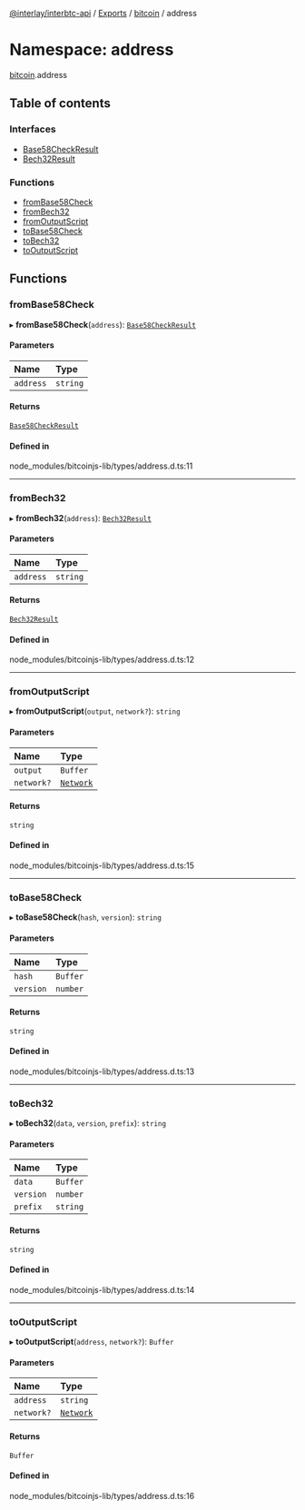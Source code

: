 [@interlay/interbtc-api](/README.md) / [Exports](/modules.md) / [bitcoin](/modules/bitcoin.md) / address

# Namespace: address

[bitcoin](/modules/bitcoin.md).address

## Table of contents

### Interfaces

- [Base58CheckResult](/interfaces/bitcoin.address.Base58CheckResult.md)
- [Bech32Result](/interfaces/bitcoin.address.Bech32Result.md)

### Functions

- [fromBase58Check](/modules/bitcoin.address.md#frombase58check)
- [fromBech32](/modules/bitcoin.address.md#frombech32)
- [fromOutputScript](/modules/bitcoin.address.md#fromoutputscript)
- [toBase58Check](/modules/bitcoin.address.md#tobase58check)
- [toBech32](/modules/bitcoin.address.md#tobech32)
- [toOutputScript](/modules/bitcoin.address.md#tooutputscript)

## Functions

### <a id="frombase58check" name="frombase58check"></a> fromBase58Check

▸ **fromBase58Check**(`address`): [`Base58CheckResult`](/interfaces/bitcoin.address.Base58CheckResult.md)

#### Parameters

| Name | Type |
| :------ | :------ |
| `address` | `string` |

#### Returns

[`Base58CheckResult`](/interfaces/bitcoin.address.Base58CheckResult.md)

#### Defined in

node_modules/bitcoinjs-lib/types/address.d.ts:11

___

### <a id="frombech32" name="frombech32"></a> fromBech32

▸ **fromBech32**(`address`): [`Bech32Result`](/interfaces/bitcoin.address.Bech32Result.md)

#### Parameters

| Name | Type |
| :------ | :------ |
| `address` | `string` |

#### Returns

[`Bech32Result`](/interfaces/bitcoin.address.Bech32Result.md)

#### Defined in

node_modules/bitcoinjs-lib/types/address.d.ts:12

___

### <a id="fromoutputscript" name="fromoutputscript"></a> fromOutputScript

▸ **fromOutputScript**(`output`, `network?`): `string`

#### Parameters

| Name | Type |
| :------ | :------ |
| `output` | `Buffer` |
| `network?` | [`Network`](/interfaces/bitcoin.networks.Network.md) |

#### Returns

`string`

#### Defined in

node_modules/bitcoinjs-lib/types/address.d.ts:15

___

### <a id="tobase58check" name="tobase58check"></a> toBase58Check

▸ **toBase58Check**(`hash`, `version`): `string`

#### Parameters

| Name | Type |
| :------ | :------ |
| `hash` | `Buffer` |
| `version` | `number` |

#### Returns

`string`

#### Defined in

node_modules/bitcoinjs-lib/types/address.d.ts:13

___

### <a id="tobech32" name="tobech32"></a> toBech32

▸ **toBech32**(`data`, `version`, `prefix`): `string`

#### Parameters

| Name | Type |
| :------ | :------ |
| `data` | `Buffer` |
| `version` | `number` |
| `prefix` | `string` |

#### Returns

`string`

#### Defined in

node_modules/bitcoinjs-lib/types/address.d.ts:14

___

### <a id="tooutputscript" name="tooutputscript"></a> toOutputScript

▸ **toOutputScript**(`address`, `network?`): `Buffer`

#### Parameters

| Name | Type |
| :------ | :------ |
| `address` | `string` |
| `network?` | [`Network`](/interfaces/bitcoin.networks.Network.md) |

#### Returns

`Buffer`

#### Defined in

node_modules/bitcoinjs-lib/types/address.d.ts:16
